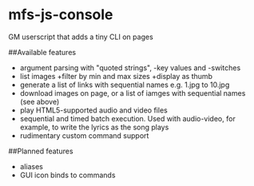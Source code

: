 # mfs-js-console
GM userscript that adds a tiny CLI on pages

##Available features
- argument parsing with "quoted strings", -key values and -switches
- list images +filter by min and max sizes +display as thumb
- generate a list of links with sequential names e.g. 1.jpg to 10.jpg
- download images on page, or a list of iamges with sequential names (see above)
- play HTML5-supported audio and video files
- sequential and timed batch execution. Used with audio-video, for example, to write the lyrics as the song plays
- rudimentary custom command support

##Planned features
- aliases
- GUI icon binds to commands
